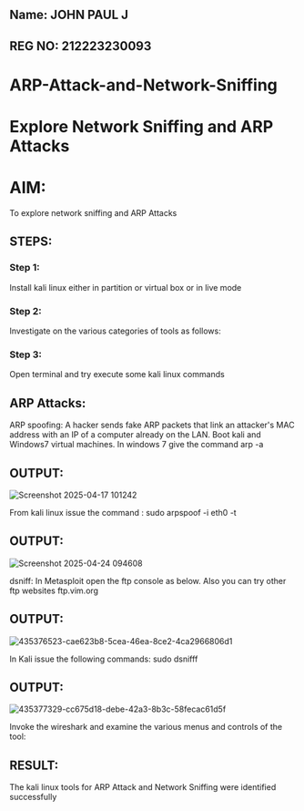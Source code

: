 ## Name: JOHN PAUL J
## REG NO: 212223230093

# ARP-Attack-and-Network-Sniffing
# Explore Network Sniffing and ARP Attacks

# AIM:

To explore network sniffing and ARP Attacks

## STEPS:

### Step 1:

Install kali linux either in partition or virtual box or in live mode

### Step 2:

Investigate on the various categories of tools as follows:


### Step 3:
Open terminal and try execute some kali linux commands

## ARP Attacks:  
ARP spoofing: A hacker sends fake ARP packets that link an attacker's MAC address with an IP of a computer already on the LAN. 
Boot kali and Windows7 virtual machines.
In windows 7 give the command arp -a
## OUTPUT:
![Screenshot 2025-04-17 101242](https://github.com/user-attachments/assets/df9ed816-e626-473b-b908-8e9335f6699f)


From kali linux issue the command :
sudo arpspoof -i eth0 -t <target system> <gateway>
## OUTPUT:
![Screenshot 2025-04-24 094608](https://github.com/user-attachments/assets/d25772c7-f872-4a15-ba49-f52992d877f1)


 dsniff:
In Metasploit open the ftp console as below. Also you can try other ftp websites ftp.vim.org
## OUTPUT:
![435376523-cae623b8-5cea-46ea-8ce2-4ca2966806d1](https://github.com/user-attachments/assets/46680b15-dc80-4de6-971b-1fdea5048305)



In Kali issue the following commands:
sudo dsnifff
## OUTPUT:
![435377329-cc675d18-debe-42a3-8b3c-58fecac61d5f](https://github.com/user-attachments/assets/5da7a394-806a-4542-90c9-a29da63b5e48)

Invoke the wireshark and examine the various menus  and controls of the tool:


## RESULT:
The kali linux tools for ARP Attack and Network Sniffing were identified successfully
